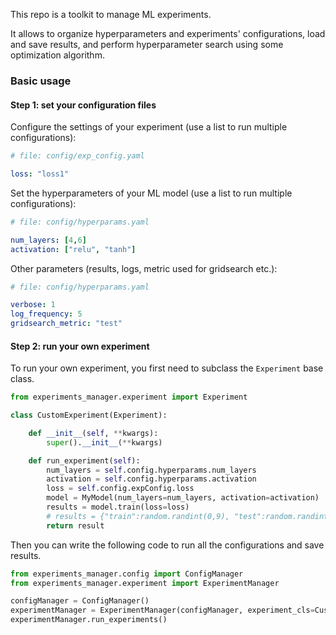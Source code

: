 This repo is a toolkit to manage ML experiments.

It allows to organize hyperparameters and experiments' configurations, load and save results, and perform hyperparameter search using some optimization algorithm.


### Basic usage


#### Step 1: set your configuration files

Configure the settings of your experiment (use a list to run multiple configurations):
```yaml
# file: config/exp_config.yaml

loss: "loss1"
```

Set the hyperparameters of your ML model (use a list to run multiple configurations):
```yaml
# file: config/hyperparams.yaml

num_layers: [4,6]
activation: ["relu", "tanh"]
```

Other parameters (results, logs, metric used for gridsearch etc.):
```yaml
# file: config/hyperparams.yaml

verbose: 1
log_frequency: 5
gridsearch_metric: "test"
```

#### Step 2: run your own experiment

To run your own experiment, you first need to subclass the `Experiment` base class.

```python
from experiments_manager.experiment import Experiment

class CustomExperiment(Experiment):

    def __init__(self, **kwargs):
        super().__init__(**kwargs)

    def run_experiment(self):
        num_layers = self.config.hyperparams.num_layers
        activation = self.config.hyperparams.activation
        loss = self.config.expConfig.loss
        model = MyModel(num_layers=num_layers, activation=activation)
        results = model.train(loss=loss)
        # results = {"train":random.randint(0,9), "test":random.randint(0,9)}
        return result
```

Then you can write the following code to run all the configurations and save results.

```python
from experiments_manager.config import ConfigManager
from experiments_manager.experiment import ExperimentManager

configManager = ConfigManager()
experimentManager = ExperimentManager(configManager, experiment_cls=CustomExperiment)
experimentManager.run_experiments()

```